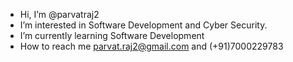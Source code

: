 - Hi, I’m @parvatraj2
- I’m interested in Software Development and Cyber Security.
- I’m currently learning Software Development
- How to reach me parvat.raj2@gmail.com and (+91)7000229783

<!---
parvatraj2/parvatraj2 is a ✨ special ✨ repository because its `README.md` (this file) appears on your GitHub profile.
You can click the Preview link to take a look at your changes.
--->
